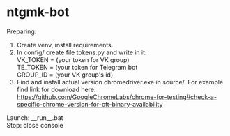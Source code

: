 # ntgmk-bot

Preparing:
1. Create venv, install requirements.
2. In config/ create file tokens.py and write in it: </br>
    VK_TOKEN = (your token for VK group)</br>
    TE_TOKEN = (your token for Telegram bot</br>
    GROUP_ID = (your VK group's id)</br>
3. Find and install actual version chromedriver.exe in source/.
    For example find link for download here: https://github.com/GoogleChromeLabs/chrome-for-testing#check-a-specific-chrome-version-for-cft-binary-availability

Launch: \_\_run\_\_.bat</br>
Stop: close console
